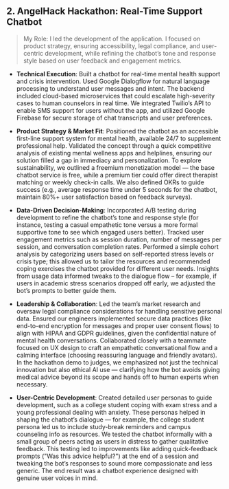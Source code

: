 ## 2. AngelHack Hackathon: Real-Time Support Chatbot

> My Role: I led the development of the application. I focused on product strategy, ensuring accessibility, legal compliance, and user-centric development, while refining the chatbot’s tone and response style based on user feedback and engagement metrics.

- **Technical Execution**: Built a chatbot for real-time mental health support and crisis intervention. Used Google Dialogflow for natural language processing to understand user messages and intent. The backend included cloud-based microservices that could escalate high-severity cases to human counselors in real time. We integrated Twilio’s API to enable SMS support for users without the app, and utilized Google Firebase for secure storage of chat transcripts and user preferences.  

- **Product Strategy & Market Fit**: Positioned the chatbot as an accessible first-line support system for mental health, available 24/7 to supplement professional help. Validated the concept through a quick competitive analysis of existing mental wellness apps and helplines, ensuring our solution filled a gap in immediacy and personalization. To explore sustainability, we outlined a freemium monetization model — the base chatbot service is free, while a premium tier could offer direct therapist matching or weekly check-in calls. We also defined OKRs to guide success (e.g., average response time under 5 seconds for the chatbot, maintain 80%+ user satisfaction based on feedback surveys).  

- **Data-Driven Decision-Making**: Incorporated A/B testing during development to refine the chatbot’s tone and response style (for instance, testing a casual empathetic tone versus a more formal supportive tone to see which engaged users better). Tracked user engagement metrics such as session duration, number of messages per session, and conversation completion rates. Performed a simple cohort analysis by categorizing users based on self-reported stress levels or crisis type; this allowed us to tailor the resources and recommended coping exercises the chatbot provided for different user needs. Insights from usage data informed tweaks to the dialogue flow – for example, if users in academic stress scenarios dropped off early, we adjusted the bot’s prompts to better guide them.  

- **Leadership & Collaboration**: Led the team’s market research and oversaw legal compliance considerations for handling sensitive personal data. Ensured our engineers implemented secure data practices (like end-to-end encryption for messages and proper user consent flows) to align with HIPAA and GDPR guidelines, given the confidential nature of mental health conversations. Collaborated closely with a teammate focused on UX design to craft an empathetic conversational flow and a calming interface (choosing reassuring language and friendly avatars). In the hackathon demo to judges, we emphasized not just the technical innovation but also ethical AI use — clarifying how the bot avoids giving medical advice beyond its scope and hands off to human experts when necessary.  

- **User-Centric Development**: Created detailed user personas to guide development, such as a college student coping with exam stress and a young professional dealing with anxiety. These personas helped in shaping the chatbot’s dialogue — for example, the college student persona led us to include study-break reminders and campus counseling info as resources. We tested the chatbot informally with a small group of peers acting as users in distress to gather qualitative feedback. This testing led to improvements like adding quick-feedback prompts ("Was this advice helpful?") at the end of a session and tweaking the bot’s responses to sound more compassionate and less generic. The end result was a chatbot experience designed with genuine user voices in mind.  
